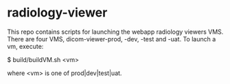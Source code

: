 # radiology-viewer

This repo contains scripts for launching the webapp radiology viewers VMS. There are four VMS, dicom-viewer-prod, -dev, -test and -uat. To launch a vm, execute:

  $ build/buildVM.sh \<vm\>

where \<vm\> is one of prod|dev|test|uat.

